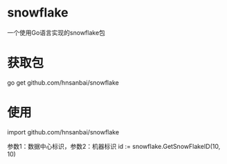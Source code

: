 # snowflake
一个使用Go语言实现的snowflake包



# 获取包
go get github.com/hnsanbai/snowflake


# 使用
import github.com/hnsanbai/snowflake

参数1：数据中心标识，参数2：机器标识
id := snowflake.GetSnowFlakeID(10, 10)
